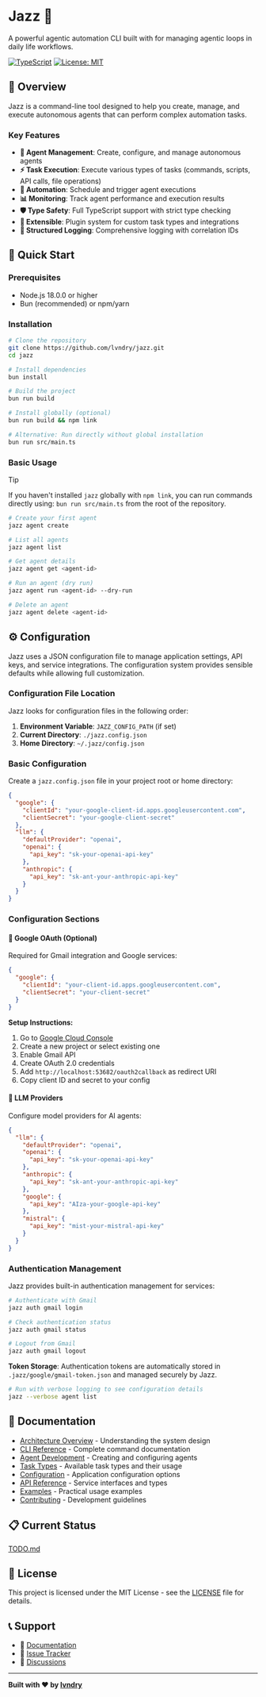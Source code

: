 # Jazz 🎷

A powerful agentic automation CLI built with for managing agentic loops in daily life workflows.

[![TypeScript](https://img.shields.io/badge/TypeScript-100%25-blue.svg)](https://www.typescriptlang.org/)
[![License: MIT](https://img.shields.io/badge/License-MIT-yellow.svg)](https://opensource.org/licenses/MIT)

## 🎯 Overview

Jazz is a command-line tool designed to help you create, manage, and execute autonomous agents that can perform complex automation tasks.

### Key Features

- **🤖 Agent Management**: Create, configure, and manage autonomous agents
- **⚡ Task Execution**: Execute various types of tasks (commands, scripts, API calls, file operations)
- **🔄 Automation**: Schedule and trigger agent executions
- **📊 Monitoring**: Track agent performance and execution results
- **🛡️ Type Safety**: Full TypeScript support with strict type checking
- **🔧 Extensible**: Plugin system for custom task types and integrations
- **📝 Structured Logging**: Comprehensive logging with correlation IDs

## 🚀 Quick Start

### Prerequisites

- Node.js 18.0.0 or higher
- Bun (recommended) or npm/yarn

### Installation

```bash
# Clone the repository
git clone https://github.com/lvndry/jazz.git
cd jazz

# Install dependencies
bun install

# Build the project
bun run build

# Install globally (optional)
bun run build && npm link

# Alternative: Run directly without global installation
bun run src/main.ts
```

### Basic Usage

> [!TIP]
> If you haven't installed `jazz` globally with `npm link`, you can run commands directly using: `bun run src/main.ts` from the root of the repository.

```bash
# Create your first agent
jazz agent create

# List all agents
jazz agent list

# Get agent details
jazz agent get <agent-id>

# Run an agent (dry run)
jazz agent run <agent-id> --dry-run

# Delete an agent
jazz agent delete <agent-id>
```

## ⚙️ Configuration

Jazz uses a JSON configuration file to manage application settings, API keys, and service integrations. The configuration system provides sensible defaults while allowing full customization.

### Configuration File Location

Jazz looks for configuration files in the following order:

1. **Environment Variable**: `JAZZ_CONFIG_PATH` (if set)
2. **Current Directory**: `./jazz.config.json`
3. **Home Directory**: `~/.jazz/config.json`

### Basic Configuration

Create a `jazz.config.json` file in your project root or home directory:

```json
{
  "google": {
    "clientId": "your-google-client-id.apps.googleusercontent.com",
    "clientSecret": "your-google-client-secret"
  },
  "llm": {
    "defaultProvider": "openai",
    "openai": {
      "api_key": "sk-your-openai-api-key"
    },
    "anthropic": {
      "api_key": "sk-ant-your-anthropic-api-key"
    }
  }
}
```

### Configuration Sections

#### 🔐 Google OAuth (Optional)

Required for Gmail integration and Google services:

```json
{
  "google": {
    "clientId": "your-client-id.apps.googleusercontent.com",
    "clientSecret": "your-client-secret"
  }
}
```

**Setup Instructions:**

1. Go to [Google Cloud Console](https://console.cloud.google.com/)
2. Create a new project or select existing one
3. Enable Gmail API
4. Create OAuth 2.0 credentials
5. Add `http://localhost:53682/oauth2callback` as redirect URI
6. Copy client ID and secret to your config

#### 🤖 LLM Providers

Configure model providers for AI agents:

```json
{
  "llm": {
    "defaultProvider": "openai",
    "openai": {
      "api_key": "sk-your-openai-api-key"
    },
    "anthropic": {
      "api_key": "sk-ant-your-anthropic-api-key"
    },
    "google": {
      "api_key": "AIza-your-google-api-key"
    },
    "mistral": {
      "api_key": "mist-your-mistral-api-key"
    }
  }
}
```

### Authentication Management

Jazz provides built-in authentication management for services:

```bash
# Authenticate with Gmail
jazz auth gmail login

# Check authentication status
jazz auth gmail status

# Logout from Gmail
jazz auth gmail logout
```

**Token Storage**: Authentication tokens are automatically stored in `.jazz/google/gmail-token.json` and managed securely by Jazz.

```bash
# Run with verbose logging to see configuration details
jazz --verbose agent list
```

## 📖 Documentation

- [Architecture Overview](docs/architecture.md) - Understanding the system design
- [CLI Reference](docs/cli-reference.md) - Complete command documentation
- [Agent Development](docs/agent-development.md) - Creating and configuring agents
- [Task Types](docs/task-types.md) - Available task types and their usage
- [Configuration](docs/configuration.md) - Application configuration options
- [API Reference](docs/api-reference.md) - Service interfaces and types
- [Examples](docs/examples.md) - Practical usage examples
- [Contributing](CONTRIBUTING.md) - Development guidelines

## 📋 Current Status

[TODO.md](./TODO.md)

## 📄 License

This project is licensed under the MIT License - see the [LICENSE](LICENSE) file for details.

## 📞 Support

- 📖 [Documentation](docs/)
- 🐛 [Issue Tracker](https://github.com/lvndry/jazz/issues)
- 💬 [Discussions](https://github.com/lvndry/jazz/discussions)

---

**Built with ❤️ by [lvndry](https://github.com/lvndry)**

